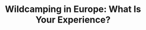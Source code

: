 ---
layout: community
category: community
title: "Wildcamping in Europe: What Is Your Experience?"
description: "I am going to tour Europe on a bicycle and I was wondering what is the situation with free camping in Europe? Wild camping in Europe. What is your experience? Wildcamping illegal yes, but there are several Free Forests where it is allowed anyway. Pitch your tent whereever you want."
isTopLevel: false
isSingleLevel: false
isArticle: false
datePublished: 2022-08-04 14:15:00 +0300
dateModified: 2022-08-04 14:15:00 +0300
published: true
---